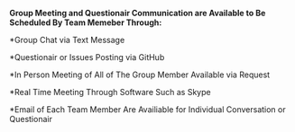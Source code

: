 **Group Meeting and Questionair Communication are Available to Be Scheduled By Team Memeber Through:**

   *Group Chat via Text Message
  
   *Questionair or Issues Posting via GitHub
 
   *In Person Meeting of All of The Group Member Available via Request
  
   *Real Time Meeting Through Software Such as Skype
  
   *Email of Each Team Member Are Availiable for Individual Conversation or Questionair
